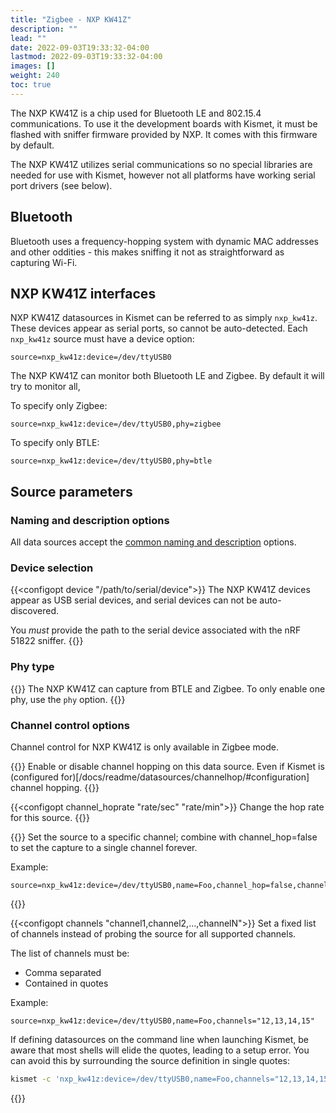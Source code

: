 ```yaml
---
title: "Zigbee - NXP KW41Z"
description: ""
lead: ""
date: 2022-09-03T19:33:32-04:00
lastmod: 2022-09-03T19:33:32-04:00
images: []
weight: 240
toc: true
---
```


The NXP KW41Z is a chip used for Bluetooth LE and 802.15.4 communications. To use it the development boards with Kismet, it must be flashed with sniffer firmware provided by NXP. It comes with this firmware by default.

The NXP KW41Z utilizes serial communications so no special libraries are needed for use with Kismet, however not all platforms have working serial port drivers (see below).

## Bluetooth

Bluetooth uses a frequency-hopping system with dynamic MAC addresses and other oddities - this makes sniffing it not as straightforward as capturing Wi-Fi.

## NXP KW41Z interfaces

NXP KW41Z datasources in Kismet can be referred to as simply `nxp_kw41z`. These devices appear as serial ports, so cannot be auto-detected.  Each `nxp_kw41z` source must have a device option:

```
source=nxp_kw41z:device=/dev/ttyUSB0
```

The NXP KW41Z can monitor both Bluetooth LE and Zigbee. By default it will try to monitor all,

To specify only Zigbee:

```
source=nxp_kw41z:device=/dev/ttyUSB0,phy=zigbee
```

To specify only BTLE:
```
source=nxp_kw41z:device=/dev/ttyUSB0,phy=btle
```

## Source parameters

### Naming and description options

All data sources accept the [common naming and description](/docs/readme/datasources/datasources/#naming-and-describing-datasources) options.

### Device selection

{{<configopt device "/path/to/serial/device">}}
The NXP KW41Z devices appear as USB serial devices, and serial devices can not be auto-discovered.

You *must* provide the path to the serial device associated with the nRF 51822 sniffer.
{{</configopt>}}

### Phy type

{{<configopt phy btle zigbee>}}
The NXP KW41Z can capture from BTLE and Zigbee.  To only enable one phy, use the `phy` option.
{{</configopt>}}

### Channel control options

Channel control for NXP KW41Z is only available in Zigbee mode.

{{<configopt channel_hop true false>}}
Enable or disable channel hopping on this data source.  Even if Kismet is (configured for)[/docs/readme/datasources/channelhop/#configuration] channel hopping.
{{</configopt>}}


{{<configopt channel_hoprate "rate/sec" "rate/min">}}
Change the hop rate for this source.
{{</configopt>}}


{{<configopt channel channel>}}
Set the source to a specific channel; combine with channel_hop=false to set the capture to a single channel forever.

Example:

```
source=nxp_kw41z:device=/dev/ttyUSB0,name=Foo,channel_hop=false,channel=12
```
{{</configopt>}}


{{<configopt channels "channel1,channel2,...,channelN">}}
Set a fixed list of channels instead of probing the source for all supported channels.

The list of channels must be:

* Comma separated
* Contained in quotes

Example:

```
source=nxp_kw41z:device=/dev/ttyUSB0,name=Foo,channels="12,13,14,15"
```

If defining datasources on the command line when launching Kismet, be aware that most shells will elide the quotes, leading to a setup error.  You can avoid this by surrounding the source definition in single quotes:

```bash
kismet -c 'nxp_kw41z:device=/dev/ttyUSB0,name=Foo,channels="12,13,14,15"'
```
{{</configopt>}}
